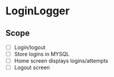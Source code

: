 # LoginLogger


## Scope

 - [  ] Login/logout
 - [  ] Store logins in MYSQL
 - [  ] Home screen displays logins/attempts
 - [  ] Logout screen
